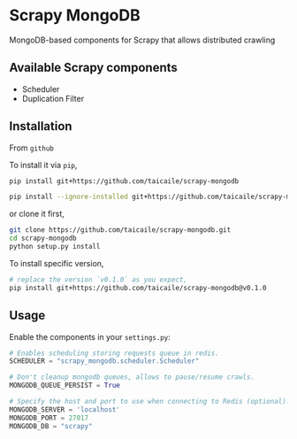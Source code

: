 # Scrapy MongoDB

MongoDB-based components for Scrapy that allows distributed crawling

## Available Scrapy components

* Scheduler
* Duplication Filter

## Installation

From `github`

To install it via `pip`,

```bash
pip install git+https://github.com/taicaile/scrapy-mongodb

pip install --ignore-installed git+https://github.com/taicaile/scrapy-mongodb
```

or clone it first,

```bash
git clone https://github.com/taicaile/scrapy-mongodb.git
cd scrapy-mongodb
python setup.py install
```

To install specific version,

```bash
# replace the version `v0.1.0` as you expect,
pip install git+https://github.com/taicaile/scrapy-mongodb@v0.1.0
```

## Usage

Enable the components in your `settings.py`:

```python
# Enables scheduling storing requests queue in redis.
SCHEDULER = "scrapy_mongodb.scheduler.Scheduler"

# Don't cleanup mongodb queues, allows to pause/resume crawls.
MONGODB_QUEUE_PERSIST = True

# Specify the host and port to use when connecting to Redis (optional).
MONGODB_SERVER = 'localhost'
MONGODB_PORT = 27017
MONGODB_DB = "scrapy"
```
